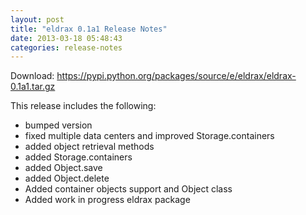 ```yaml
---
layout: post
title: "eldrax 0.1a1 Release Notes"
date: 2013-03-18 05:48:43
categories: release-notes
---
```


Download: <https://pypi.python.org/packages/source/e/eldrax/eldrax-0.1a1.tar.gz>

This release includes the following:

* bumped version
* fixed multiple data centers and improved Storage.containers
* added object retrieval methods
* added Storage.containers
* added Object.save
* added Object.delete
* Added container objects support and Object class
* Added work in progress eldrax package
